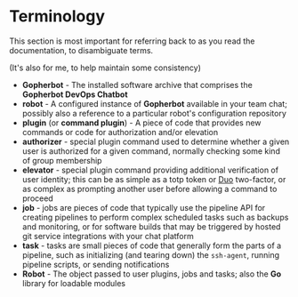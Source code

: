 # Terminology

This section is most important for referring back to as you read the documentation, to disambiguate terms.

(It's also for me, to help maintain some consistency)

* **Gopherbot** - The installed software archive that comprises the **Gopherbot DevOps Chatbot**
* **robot** - A configured instance of **Gopherbot** available in your team chat; possibly also a reference to a particular robot's configuration repository
* **plugin** (or **command plugin**) - A piece of code that provides new commands or code for authorization and/or elevation
* **authorizer** - special plugin command used to determine whether a given user is authorized for a given command, normally checking some kind of group membership
* **elevator** - special plugin command providing additional verification of user identity; this can be as simple as a totp token or [Duo](https://duo.com) two-factor, or as complex as prompting another user before allowing a command to proceed
* **job** - jobs are pieces of code that typically use the pipeline API for creating pipelines to perform complex scheduled tasks such as backups and monitoring, or for software builds that may be triggered by hosted git service integrations with your chat platform
* **task** - tasks are small pieces of code that generally form the parts of a pipeline, such as initializing (and tearing down) the `ssh-agent`, running pipeline scripts, or sending notifications
* **Robot** - The object passed to user plugins, jobs and tasks; also the **Go** library for loadable modules
